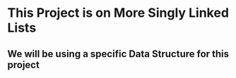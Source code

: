 # This Project is on More Singly Linked Lists

## We will be using a specific Data Structure for this project


